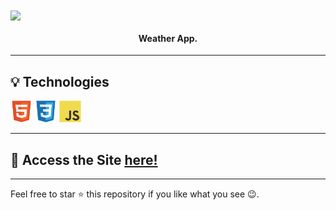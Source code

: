 <img align="center" src="https://ngs-space1.sgp1.digitaloceanspaces.com/am/uploads/mediaGallery/image/1622018926343.jpg-org">
<h4 align="center">Weather App.</h4>

<hr>

## 💡 Technologies

  <p align="left">
    <img src="https://raw.githubusercontent.com/devicons/devicon/d00d0969292a6569d45b06d3f350f463a0107b0d/icons/html5/html5-original.svg" alt="html5" width="35" height="35"/>
    <img src="https://raw.githubusercontent.com/devicons/devicon/d00d0969292a6569d45b06d3f350f463a0107b0d/icons/css3/css3-original.svg" alt="css3" width="35" height="35"/>
    <img src="https://raw.githubusercontent.com/devicons/devicon/d00d0969292a6569d45b06d3f350f463a0107b0d/icons/javascript/javascript-original.svg" alt="javascript" width="35" height="35"/>
  </p>
<hr>

<h2>📍 Access the Site <a href="http://weather-app-rho-sand.vercel.app/">here!</a></h2>

<hr>

Feel free to star ⭐ this repository if you like what you see 😉.
